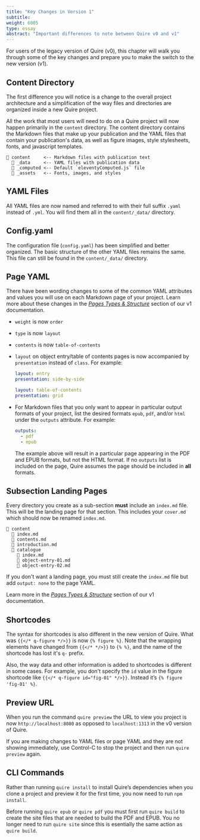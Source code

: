```yaml
---
title: "Key Changes in Version 1"
subtitle:
weight: 6005
type: essay
abstract: "Important differences to note between Quire v0 and v1"
---
```


For users of the legacy version of Quire (v0), this chapter will walk you through some of the key changes and prepare you to make the switch to the new version (v1).

## Content Directory

The first difference you will notice is a change to the overall project architecture and a simplification of the way files and directories are organized inside a new Quire project.

All the work that most users will need to do on a Quire project will now happen primarily in the `content` directory. The content directory contains the Markdown files that make up your publication and the YAML files that contain your publication's data, as well as figure images, style stylesheets, fonts, and javascript templates.

```tx
📁 content     <-- Markdown files with publication text
  📁 _data     <-- YAML files with publication data
  📁 _computed <-- Default `eleventyComputed.js` file
  📁 _assets   <-- Fonts, images, and styles
```

## YAML Files

All YAML files are now named and referred to with their full suffix `.yaml` instead of `.yml`. You will find them all in the `content/_data/` directory.

## Config.yaml

The configuration file (`config.yaml`) has been simplified and better organized. The basic structure of the other YAML files remains the same. This file can still be found in the `content/_data/` directory.

## Page YAML

There have been wording changes to some of the common YAML attributes and values you will use on each Markdown page of your project. Learn more about these changes in the [*Pages Types & Structure*](/docs-v1/pages/) section of our v1 documentation.

- `weight` is now `order`
- `type` is now `layout`
- `contents` is now `table-of-contents`
-  `layout` on object entry/table of contents pages is now accompanied by `presentation` instead of `class`. For example:

    ```yaml
    layout: entry
    presentation: side-by-side
    ```

    ```yaml
    layout: table-of-contents
    presentation: grid
    ```

- For Markdown files that you only want to appear in particular output formats of your project, list the desired formats `epub`, `pdf`, and/or `html` under the `outputs` attribute. For example:

    ```YAML
    outputs:
      - pdf
      - epub
    ```

  The example above will result in a particular page appearing in the PDF and EPUB formats, but not the HTML format. If no `outputs` list is included on the page, Quire assumes the page should be included in **all** formats.

## Subsection Landing Pages

Every directory you create as a sub-section **must** include an `index.md` file. This will be the landing page for that section. This includes your `cover.md` which should now be renamed `index.md`.

```tx
📁 content
  📄 index.md
  📄 contents.md
  📄 introduction.md
  📁 catalogue
    📄 index.md
    📄 object-entry-01.md
    📄 object-entry-02.md
```

If you don't want a landing page, you must still create the `index.md` file but add `output: none` to the page YAML.

Learn more in the [*Pages Types & Structure*](/docs-v1/pages/) section of our v1 documentation.

## Shortcodes

The syntax for shortcodes is also different in the new version of Quire. What was `{{</* q-figure */>}}` is now `{% figure %}`. Note that the wrapping elements have changed from `{{</* */>}}` to `{% %}`, and the name of the shortcode has lost it's `q-` prefix.

Also, the way data and other information is added to shortcodes is different in some cases. For example, you don't specify the `id` value in the figure shortcode like `{{</* q-figure id="fig-01" */>}}`. Instead it’s `{% figure 'fig-01' %}`.

## Preview URL

When you run the command `quire preview` the URL to view you project is now `http://localhost:8080` as opposed to `localhost:1313` in the v0 version of Quire.

If you are making changes to YAML files or page YAML and they are not showing immediately, use Control-C to stop the project and then run `quire preview` again.

## CLI Commands

Rather than running `quire install` to install Quire’s dependencies when you clone a project and preview it for the first time, you now need to run `npm install`.

Before running `quire epub` or `quire pdf` you must first run `quire build` to create the site files that are needed to build the PDF and EPUB. You no longer need to run `quire site` since this is esentially the same action as `quire build`.
